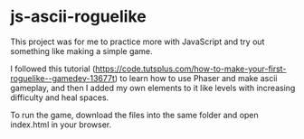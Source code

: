 # js-ascii-roguelike
This project was for me to practice more with JavaScript and try out something like making a simple game. 

I followed this tutorial (https://code.tutsplus.com/how-to-make-your-first-roguelike--gamedev-13677t) to learn how to use Phaser and make ascii gameplay, and then I added my own elements to it like levels with increasing difficulty and heal spaces.

To run the game, download the files into the same folder and open index.html in your browser.
